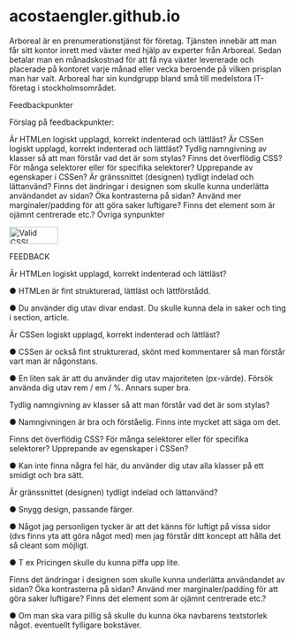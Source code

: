 # acostaengler.github.io

Arboreal är en prenumerationstjänst för företag. Tjänsten innebär att man får sitt kontor inrett med växter med hjälp av experter från Arboreal. Sedan betalar man en månadskostnad för att få nya växter levererade och placerade på kontoret varje månad eller vecka beroende på vilken prisplan man har valt. Arboreal har sin kundgrupp bland små till medelstora IT-företag i stockholmsområdet.

Feedbackpunkter

Förslag på feedbackpunkter:

Är HTMLen logiskt upplagd, korrekt indenterad och lättläst?
Är CSSen logiskt upplagd, korrekt indenterad och lättläst?
Tydlig namngivning av klasser så att man förstår vad det är som stylas?
Finns det överflödig CSS? För många selektorer eller för specifika selektorer? Upprepande av egenskaper i CSSen?
Är gränssnittet (designen) tydligt indelad och lättanvänd?
Finns det ändringar i designen som skulle kunna underlätta användandet av sidan? Öka kontrasterna på sidan? Använd mer marginaler/padding för att göra saker luftigare? Finns det element som är ojämnt centrerade etc.?
Övriga synpunkter

<p>
    <a href="https://jigsaw.w3.org/css-validator/check/referer">
        <img style="border:0;width:88px;height:31px"
            src="https://jigsaw.w3.org/css-validator/images/vcss"
            alt="Valid CSS!" />
    </a>
</p>
    
FEEDBACK


Är HTMLen logiskt upplagd, korrekt indenterad och lättläst?

● HTMLen är fint strukturerad, lättläst och lättförstådd.

● Du använder dig utav divar endast. Du skulle kunna dela in saker och ting i section, article.

Är CSSen logiskt upplagd, korrekt indenterad och lättläst?

● CSSen är också fint strukturerad, skönt med kommentarer så man förstår vart man är någonstans.

● En liten sak är att du använder dig utav majoriteten (px-värde). Försök använda dig utav rem / em / %. Annars super bra.

Tydlig namngivning av klasser så att man förstår vad det är som stylas?

● Namngivningen är bra och förståelig. Finns inte mycket att säga om det.

Finns det överflödig CSS? För många selektorer eller för specifika selektorer? Upprepande av egenskaper i CSSen?

● Kan inte finna några fel här, du använder dig utav alla klasser på ett smidigt och bra sätt.

Är gränssnittet (designen) tydligt indelad och lättanvänd?

● Snygg design, passande färger.

● Något jag personligen tycker är att det känns för luftigt på vissa sidor (dvs finns yta att göra något med) men jag förstår   ditt koncept att hålla det så cleant som möjligt.

● T ex Pricingen skulle du kunna piffa upp lite.

Finns det ändringar i designen som skulle kunna underlätta användandet av sidan? Öka kontrasterna på sidan? Använd mer marginaler/padding för att göra saker luftigare? Finns det element som är ojämnt centrerade etc.?

● Om man ska vara pillig så skulle du kunna öka navbarens textstorlek något. eventuellt fylligare bokstäver.
